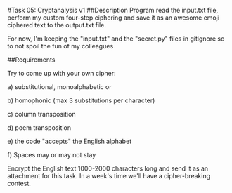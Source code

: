 #Task 05: Cryptanalysis v1
##Description
Program read the input.txt file, perform my custom four-step ciphering and 
save it as an awesome emoji ciphered text to the output.txt file.

For now, I'm keeping the "input.txt" and the "secret.py" files in gitignore so to not spoil the fun of my colleagues

##Requirements

Try to come up with your own cipher:

a) substitutional, monoalphabetic or

b) homophonic (max 3 substitutions per character)

c) column transposition

d) poem transposition

e) the code "accepts" the English alphabet

f) Spaces may or may not stay

Encrypt the English text 1000-2000 characters long and send it as an attachment for this task.
In a week's time we'll have a cipher-breaking contest. 

